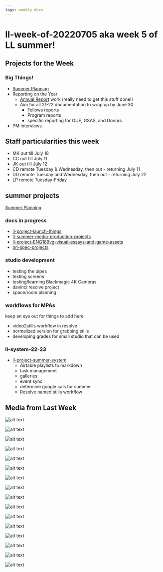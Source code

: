 ```yaml
---
tags: weekly docs
---
```


# ll-week-of-20220705 aka week 5 of LL summer!


## Projects for the Week

### Big Things!

* [Summer Planning](https://hackmd.io/sEVz4Tn9Q46HDZ8SD5Wk0A?view)
* Reporting on the Year
    * [Annual Report](https://docs.google.com/document/d/1lAfT2LDrC7ra_hTN7klfPXU4wm7BKEheZuDH_7t09HA/edit#) work (really need to get this stuff done!)
    * Aim for all 21-22 documentation to wrap up by June 30
        * Fellows reports
        * Program reports
        * specific reporting for OUE, GSAS, and Donors
* PM Interviews

## Staff particularities this week
* MK out till July 18
* CC out till July 11
* JK out till July 12
* CD remote Tuesday & Wednesday, then out - returning July 11
* DD remote Tuesday and Wednesday, then out - returning July 22
* LP remote Tuesday-Friday

## summer projects


[Summer Planning](https://hackmd.io/sEVz4Tn9Q46HDZ8SD5Wk0A?view)

### docs in progress
* [ll-project-launch-things](https://hackmd.io/L19Oqrg-SuK5JqjjK7WRzQ?view)
* [ll-summer-media-production-projects](https://hackmd.io/kEjD_cTTTYmpDYLM6snshw?view)
* [ll-project-ENG189vg-visual-essays-and-game-assets](https://hackmd.io/x6cLbs_FQcGFxGqS-pxE6w)
* [on-spec-projects](https://hackmd.io/YzXbMQNfTae1MFEzk1O2ug)

### studio development

- testing the pipes
- testing screens
- testing/learning Blackmagic 4K Cameras
- davinci resolve project
- space/room planning

### workflows for MPAs
keep an eye out for things to add here
- video2stills workflow in resolve
- normalized version for grabbing stills
- developing grades for small studio that can be used

### ll-system-22-23

- [ll-project-summer-system](https://hackmd.io/L1bJvNwkQkKlsN567JinsQ?view)
    - Airtable playlists to markdown
    - task management
    - galleries
    - event sync
    - determine google cals for summer
    - Resolve named stills workflow

## Media from Last Week

![alt text](https://files.slack.com/files-pri/T0HTW3H0V-F03M5P12LUS/20220512.0.001_tdm90dr.hdpinterview.recording_hyper.b.h264.0001_540.gif?pub_secret=4f2e192feb)

![alt text](https://files.slack.com/files-pri/T0HTW3H0V-F03MVFT9AEL/20220512.0.001_tdm90dr.hdpinterview.recording_hyper.b.h264.0001_peakstill.png?pub_secret=d4a304bdab)

![alt text](https://files.slack.com/files-pri/T0HTW3H0V-F03M5MFT9K5/20191202_002_huc_weeklyupdate_c300b_001_540.gif?pub_secret=33bd95f506)

![alt text](https://files.slack.com/files-pri/T0HTW3H0V-F03MJD0K0F3/20220503.0.002_tdm90dr.studentinterview.recording_hyper.b.h264.0001_540.gif?pub_secret=1fdb20cd67)

![alt text](https://files.slack.com/files-pri/T0HTW3H0V-F03MVFZRUCQ/20220503.0.001_ll.studio.bts_hyper.c.h264.0002_540.gif?pub_secret=dd60bf95e9)

![alt text](https://files.slack.com/files-pri/T0HTW3H0V-F03M5P98SRY/20220506.0.001_ll.studio.bts_hyper.a.h264.0001_540.gif?pub_secret=722c024984)

![alt text](https://files.slack.com/files-pri/T0HTW3H0V-F03MVG1RYGY/20191212_001_gened1073_trailer_c300b_001_540.gif?pub_secret=3db4136db3)

![alt text](https://files.slack.com/files-pri/T0HTW3H0V-F03LZ5LCKJA/20220607.0.001_tdm90dr.hdpinterview.recording_c200.b.h264.0001_540.gif?pub_secret=998e7f2c2d)

![alt text](https://files.slack.com/files-pri/T0HTW3H0V-F03M2RR0KQD/20220607.0.001_tdm90dr.hdpinterview.recording_c200.b.h264.jpg?pub_secret=5f6d70d4e2)

![alt text](https://files.slack.com/files-pri/T0HTW3H0V-F03MVGNSM2L/20220601.0.001_tdm90dr.hdpinterview.recording_hyper.c.h264.0001_540.gif?pub_secret=5d9b053920)

![alt text](https://files.slack.com/files-pri/T0HTW3H0V-F03N5UT5AD6/abby-by-marcus.jpg?pub_secret=9336d2f826)

![alt text](https://files.slack.com/files-pri/T0HTW3H0V-F03MEM0A1EZ/mk-123_540.gif?pub_secret=4efb2f3c80)

![alt text](https://files.slack.com/files-pri/T0HTW3H0V-F03ML2A399S/mk-123.jpg?pub_secret=5f89f74bd3)

![alt text](https://files.slack.com/files-pri/T0HTW3H0V-F03MER2AATF/avlab_collage.jpg?pub_secret=2a491ba74a)

![alt text](https://files.slack.com/files-pri/T0HTW3H0V-F03M399RSRM/dd-123_540.gif?pub_secret=8aff574421)

![alt text](https://files.slack.com/files-pri/T0HTW3H0V-F03MWA52LRZ/screen_shot_2022-06-30_at_1.41.18_pm.png?pub_secret=9fc1c68e1c)
